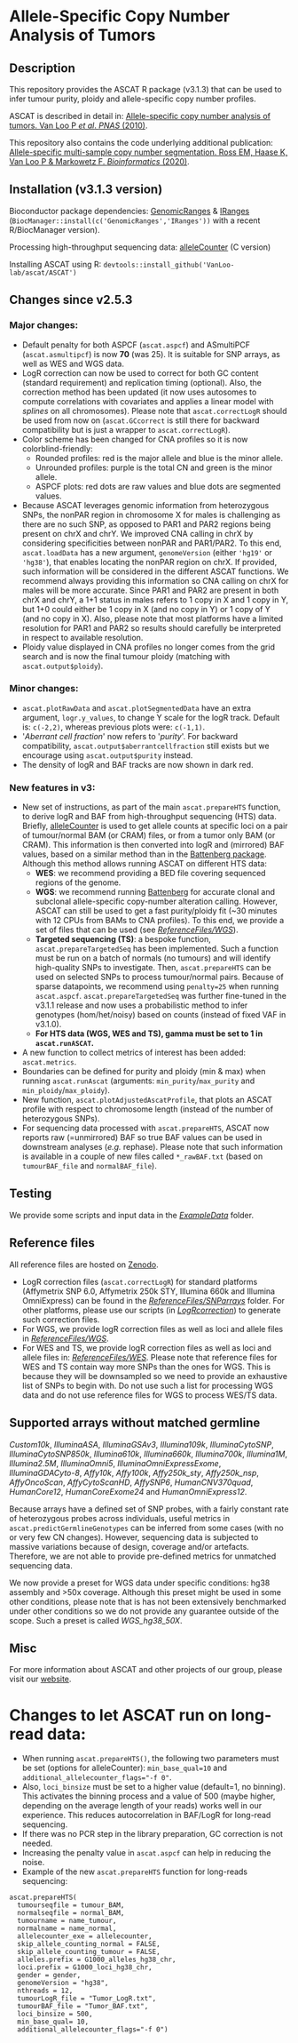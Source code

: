 # Allele-Specific Copy Number Analysis of Tumors

## Description

This repository provides the ASCAT R package (v3.1.3) that can be used to infer tumour purity, ploidy and allele-specific copy number profiles.

ASCAT is described in detail in: [Allele-specific copy number analysis of tumors. Van Loo P *et al*. *PNAS* (2010)](https://pubmed.ncbi.nlm.nih.gov/20837533).

This repository also contains the code underlying additional publication:
[Allele-specific multi-sample copy number segmentation. Ross EM, Haase K, Van Loo P & Markowetz F. *Bioinformatics* (2020)](https://pubmed.ncbi.nlm.nih.gov/32449758).

## Installation (v3.1.3 version)
Bioconductor package dependencies: [GenomicRanges](https://bioconductor.org/packages/release/bioc/html/GenomicRanges.html) & [IRanges](https://bioconductor.org/packages/release/bioc/html/IRanges.html) (`BiocManager::install(c('GenomicRanges','IRanges'))` with a recent R/BiocManager version).

Processing high-throughput sequencing data: [alleleCounter](https://github.com/cancerit/alleleCount) (C version)

Installing ASCAT using R: `devtools::install_github('VanLoo-lab/ascat/ASCAT')`

## Changes since v2.5.3
### Major changes:
- Default penalty for both ASPCF (`ascat.aspcf`) and ASmultiPCF (`ascat.asmultipcf`) is now **70** (was 25). It is suitable for SNP arrays, as well as WES and WGS data.
- LogR correction can now be used to correct for both GC content (standard requirement) and replication timing (optional). Also, the correction method has been updated (it now uses autosomes to compute correlations with covariates and applies a linear model with *splines* on all chromosomes). Please note that `ascat.correctLogR` should be used from now on (`ascat.GCcorrect` is still there for backward compatibility but is just a wrapper to `ascat.correctLogR`).
- Color scheme has been changed for CNA profiles so it is now colorblind-friendly:
	- Rounded profiles: red is the major allele and blue is the minor allele.
	- Unrounded profiles: purple is the total CN and green is the minor allele.
	- ASPCF plots: red dots are raw values and blue dots are segmented values.
- Because ASCAT leverages genomic information from heterozygous SNPs, the nonPAR region in chromosome X for males is challenging as there are no such SNP, as opposed to PAR1 and PAR2 regions being present on chrX and chrY. We improved CNA calling in chrX by considering specificities between nonPAR and PAR1/PAR2. To this end, `ascat.loadData` has a new argument, `genomeVersion` (either `'hg19'` or `'hg38'`), that enables locating the nonPAR region on chrX. If provided, such information will be considered in the different ASCAT functions. We recommend always providing this information so CNA calling on chrX for males will be more accurate. Since PAR1 and PAR2 are present in both chrX and chrY, a 1+1 status in males refers to 1 copy in X and 1 copy in Y, but 1+0 could either be 1 copy in X (and no copy in Y) or 1 copy of Y (and no copy in X). Also, please note that most platforms have a limited resolution for PAR1 and PAR2 so results should carefully be interpreted in respect to available resolution.
- Ploidy value displayed in CNA profiles no longer comes from the grid search and is now the final tumour ploidy (matching with `ascat.output$ploidy`).

### Minor changes:
- `ascat.plotRawData` and `ascat.plotSegmentedData` have an extra argument, `logr.y_values`, to change Y scale for the logR track. Default is: `c(-2,2)`, whereas previous plots were: `c(-1,1)`.
- '*Aberrant cell fraction*' now refers to '*purity*'. For backward compatibility, `ascat.output$aberrantcellfraction` still exists but we encourage using `ascat.output$purity` instead.
- The density of logR and BAF tracks are now shown in dark red.

### New features in v3:
- New set of instructions, as part of the main `ascat.prepareHTS` function, to derive logR and BAF from high-throughput sequencing (HTS) data. Briefly, [alleleCounter](https://github.com/cancerit/alleleCount) is used to get allele counts at specific loci on a pair of tumour/normal BAM (or CRAM) files, or from a tumor only BAM (or CRAM). This information is then converted into logR and (mirrored) BAF values, based on a similar method than in the [Battenberg package](https://github.com/Wedge-lab/battenberg). Although this method allows running ASCAT on different HTS data:
  - **WES**: we recommend providing a BED file covering sequenced regions of the genome.
  - **WGS**: we recommend running [Battenberg](https://github.com/Wedge-lab/battenberg) for accurate clonal and subclonal allele-specific copy-number alteration calling. However, ASCAT can still be used to get a fast purity/ploidy fit (~30 minutes with 12 CPUs from BAMs to CNA profiles). To this end, we provide a set of files that can be used (see *[ReferenceFiles/WGS](ReferenceFiles/WGS)*).
  - **Targeted sequencing (TS)**: a bespoke function, `ascat.prepareTargetedSeq` has been implemented. Such a function must be run on a batch of normals (no tumours) and will identify high-quality SNPs to investigate. Then, `ascat.prepareHTS` can be used on selected SNPs to process tumour/normal pairs. Because of sparse datapoints, we recommend using `penalty=25` when running `ascat.aspcf`. `ascat.prepareTargetedSeq` was further fine-tuned in the v3.1.1 release and now uses a probabilistic method to infer genotypes (hom/het/noisy) based on counts (instead of fixed VAF in v3.1.0).
  - **For HTS data (WGS, WES and TS), gamma must be set to 1 in `ascat.runASCAT`.**
- A new function to collect metrics of interest has been added: `ascat.metrics`.
- Boundaries can be defined for purity and ploidy (min & max) when running `ascat.runAscat` (arguments: `min_purity`/`max_purity` and `min_ploidy`/`max_ploidy`).
- New function, `ascat.plotAdjustedAscatProfile`, that plots an ASCAT profile with respect to chromosome length (instead of the number of heterozygous SNPs).
- For sequencing data processed with `ascat.prepareHTS`, ASCAT now reports raw (=unmirrored) BAF so true BAF values can be used in downstream analyses (*e.g.* rephase). Please note that such information is available in a couple of new files called `*_rawBAF.txt` (based on `tumourBAF_file` and `normalBAF_file`).

## Testing
We provide some scripts and input data in the *[ExampleData](ExampleData)* folder.

## Reference files
All reference files are hosted on [Zenodo](https://zenodo.org/records/10513234).
- LogR correction files (`ascat.correctLogR`) for standard platforms (Affymetrix SNP 6.0, Affymetrix 250k STY, Illumina 660k and Illumina OmniExpress) can be found in the *[ReferenceFiles/SNParrays](ReferenceFiles/SNParrays)* folder. For other platforms, please use our scripts (in *[LogRcorrection](LogRcorrection)*) to generate such correction files.
- For WGS, we provide logR correction files as well as loci and allele files in *[ReferenceFiles/WGS](ReferenceFiles/WGS)*.
- For WES and TS, we provide logR correction files as well as loci and allele files in: *[ReferenceFiles/WES](ReferenceFiles/WES)*. Please note that reference files for WES and TS contain way more SNPs than the ones for WGS. This is because they will be downsampled so we need to provide an exhaustive list of SNPs to begin with. Do not use such a list for processing WGS data and do not use reference files for WGS to process WES/TS data.

## Supported arrays without matched germline
*Custom10k*, *IlluminaASA*, *IlluminaGSAv3*, *Illumina109k*, *IlluminaCytoSNP*, *IlluminaCytoSNP850k*, *Illumina610k*, *Illumina660k*, *Illumina700k*, *Illumina1M*, *Illumina2.5M*, *IlluminaOmni5*, *IlluminaOmniExpressExome*, *IlluminaGDACyto-8*, *Affy10k*, *Affy100k*, *Affy250k_sty*, *Affy250k_nsp*, *AffyOncoScan*, *AffyCytoScanHD*, *AffySNP6*, *HumanCNV370quad*, *HumanCore12*, *HumanCoreExome24* and *HumanOmniExpress12*.

Because arrays have a defined set of SNP probes, with a fairly constant rate of heterozygous probes across individuals, useful metrics in `ascat.predictGermlineGenotypes` can be inferred from some cases (with no or very few CN changes). However, sequencing data is subjected to massive variations because of design, coverage and/or artefacts. Therefore, we are not able to provide pre-defined metrics for unmatched sequencing data.

We now provide a preset for WGS data under specific conditions: hg38 assembly and >50x coverage. Although this preset might be used in some other conditions, please note that is has not been extensively benchmarked under other conditions so we do not provide any guarantee outside of the scope. Such a preset is called *WGS_hg38_50X*.

## Misc
For more information about ASCAT and other projects of our group, please visit our [website](https://www.crick.ac.uk/research/a-z-researchers/researchers-v-y/peter-van-loo/software/).

# Changes to let ASCAT run on long-read data:
- When running `ascat.prepareHTS()`, the following two parameters must be set (options for alleleCounter): `min_base_qual=10` and `additional_allelecounter_flags="-f 0"`.
- Also, `loci_binsize` must be set to a higher value (default=1, no binning). This activates the binning process and a value of 500 (maybe higher, depending on the average length of your reads) works well in our experience. This reduces autocorrelation in BAF/LogR for long-read sequencing.
- If there was no PCR step in the library preparation, GC correction is not needed.
- Increasing the penalty value in `ascat.aspcf` can help in reducing the noise.
- Example of the new `ascat.prepareHTS` function for long-reads sequencing:

```
ascat.prepareHTS(
  tumourseqfile = tumour_BAM,
  normalseqfile = normal_BAM,
  tumourname = name_tumour,
  normalname = name_normal,
  allelecounter_exe = allelecounter,
  skip_allele_counting_normal = FALSE,
  skip_allele_counting_tumour = FALSE,
  alleles.prefix = G1000_alleles_hg38_chr,
  loci.prefix = G1000_loci_hg38_chr,
  gender = gender,
  genomeVersion = "hg38",
  nthreads = 12,
  tumourLogR_file = "Tumor_LogR.txt",
  tumourBAF_file = "Tumor_BAF.txt",
  loci_binsize = 500,
  min_base_qual= 10,
  additional_allelecounter_flags="-f 0")
```

